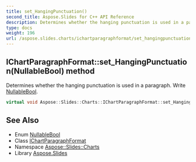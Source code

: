 ```yaml
---
title: set_HangingPunctuation()
second_title: Aspose.Slides for C++ API Reference
description: Determines whether the hanging punctuation is used in a paragraph. Write NullableBool.
type: docs
weight: 196
url: /aspose.slides.charts/ichartparagraphformat/set_hangingpunctuation/
---
```

## IChartParagraphFormat::set_HangingPunctuation(NullableBool) method


Determines whether the hanging punctuation is used in a paragraph. Write [NullableBool](../../../aspose.slides/nullablebool/).

```cpp
virtual void Aspose::Slides::Charts::IChartParagraphFormat::set_HangingPunctuation(NullableBool value)=0
```

## See Also

* Enum [NullableBool](../../../aspose.slides/nullablebool/)
* Class [IChartParagraphFormat](../)
* Namespace [Aspose::Slides::Charts](../../)
* Library [Aspose.Slides](../../../)